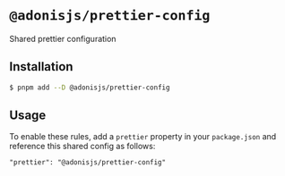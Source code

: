 # `@adonisjs/prettier-config`

Shared prettier configuration

## Installation

```bash
$ pnpm add --D @adonisjs/prettier-config
```

## Usage

To enable these rules, add a `prettier` property in your `package.json` and reference this shared config as follows:

```
"prettier": "@adonisjs/prettier-config"
```
